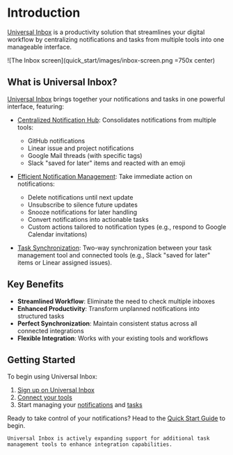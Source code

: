 # Introduction

[Universal Inbox](https://www.universal-inbox.com) is a productivity solution that streamlines your digital workflow by centralizing notifications and tasks from multiple tools into one manageable interface.

![The Inbox screen](quick_start/images/inbox-screen.png =750x center)

## What is Universal Inbox?

[Universal Inbox](https://www.universal-inbox.com) brings together your notifications and tasks in one powerful interface, featuring:

- [Centralized Notification Hub](how/collecting_notifications.md): Consolidates notifications from multiple tools:
  - GitHub notifications
  - Linear issue and project notifications
  - Google Mail threads (with specific tags)
  - Slack "saved for later" items and reacted with an emoji

- [Efficient Notification Management](how/actions/README.md): Take immediate action on notifications:
  - Delete notifications until next update
  - Unsubscribe to silence future updates
  - Snooze notifications for later handling
  - Convert notifications into actionable tasks
  - Custom actions tailored to notification types (e.g., respond to Google Calendar invitations) 

- [Task Synchronization](how/synchronizing_tasks.md): Two-way synchronization between your task management tool and connected tools (e.g., Slack "saved for later" items or Linear assigned issues).

## Key Benefits

- **Streamlined Workflow**: Eliminate the need to check multiple inboxes
- **Enhanced Productivity**: Transform unplanned notifications into structured tasks
- **Perfect Synchronization**: Maintain consistent status across all connected integrations
- **Flexible Integration**: Works with your existing tools and workflows
    
## Getting Started

To begin using Universal Inbox:
1. [Sign up on Universal Inbox](quick_start/README.md)
2. [Connect your tools](quick_start/first_connection.md)
3. Start managing your [notifications](quick_start/inbox_screen.md) and [tasks](quick_start/synced_tasks_screen.md)

Ready to take control of your notifications? Head to the [Quick Start Guide](quick_start/first_connection.md) to begin.

```admonish note
Universal Inbox is actively expanding support for additional task management tools to enhance integration capabilities.
```

